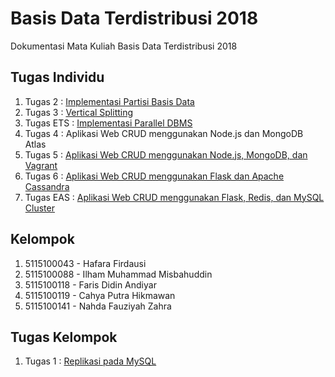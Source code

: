 # Basis Data Terdistribusi 2018
Dokumentasi Mata Kuliah Basis Data Terdistribusi 2018

## Tugas Individu
1. Tugas 2 : [Implementasi Partisi Basis Data](/Tugas-2) 
2. Tugas 3 : [Vertical Splitting](/Tugas-3) 
3. Tugas ETS : [Implementasi Parallel DBMS](/Tugas-ETS)
4. Tugas 4 : Aplikasi Web CRUD menggunakan Node.js dan MongoDB Atlas
5. Tugas 5 : [Aplikasi Web CRUD menggunakan Node.js, MongoDB, dan Vagrant](/Tugas-5)
5. Tugas 6 : [Aplikasi Web CRUD menggunakan Flask dan Apache Cassandra](/Tugas-6)
5. Tugas EAS : [Aplikasi Web CRUD menggunakan Flask, Redis, dan MySQL Cluster](/Tugas-EAS)

## Kelompok
1. 5115100043 - Hafara Firdausi​
2. 5115100088 - Ilham Muhammad Misbahuddin
3. 5115100118 - Faris Didin Andiyar
4. 5115100119 - Cahya Putra Hikmawan​
5. 5115100141 - Nahda Fauziyah Zahra

## Tugas Kelompok
1. Tugas 1 : [Replikasi pada MySQL](/Tugas-1) 

